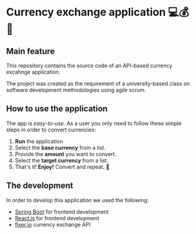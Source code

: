 # Currency exchange application 💻💰💸

## Main feature
This repository contains the source code of an API-based currency excahnge application.

The project was created as the requirement of a university-based class on software development methodologies using agile scrum. 

## How to use the application
 The app is *easy-to-use*. As a user you only need to follow these simple steps in order to convert currencies:
 
 1. **Run** the application
 2. Select the **base currency** from a list.
 3. Provide the **amount** you want to convert.
 4. Select the **target currency** from a list.
 5. That's it! **Enjoy!** Convert and repeat. 🥳

## The development
In order to develop this application we used the following:

- [Spring Boot](https://spring.io/projects/spring-boot) for frontend development
- [React.js](https://react.dev/) for frontend development
- [fixer.io](https://fixer.io/) currency exchange API
